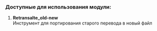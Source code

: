 ### Доступные для использования модули:
1. **Retransalte_old-new**  
Инструмент для портирования старого перевода в новый файл